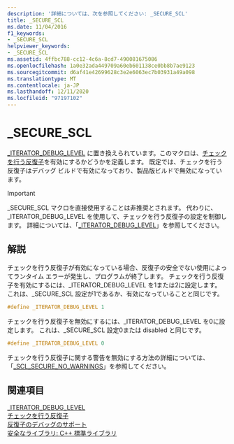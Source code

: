 ```yaml
---
description: '詳細については、次を参照してください: _SECURE_SCL'
title: _SECURE_SCL
ms.date: 11/04/2016
f1_keywords:
- _SECURE_SCL
helpviewer_keywords:
- _SECURE_SCL
ms.assetid: 4ffbc788-cc12-4c6a-8cd7-490081675086
ms.openlocfilehash: 1a0e32ada449709a60eb601138ce0bb8b7ae9123
ms.sourcegitcommit: d6af41e42699628c3e2e6063ec7b03931a49a098
ms.translationtype: MT
ms.contentlocale: ja-JP
ms.lasthandoff: 12/11/2020
ms.locfileid: "97197102"
---
```

# <a name="_secure_scl"></a>_SECURE_SCL

[_ITERATOR_DEBUG_LEVEL](../standard-library/iterator-debug-level.md) に置き換えられています。このマクロは、[チェックを行う反復子](../standard-library/checked-iterators.md)を有効にするかどうかを定義します。 既定では、チェックを行う反復子はデバッグ ビルドで有効になっており、製品版ビルドで無効になっています。

> [!IMPORTANT]
> _SECURE_SCL マクロを直接使用することは非推奨とされます。 代わりに、_ITERATOR_DEBUG_LEVEL を使用して、チェックを行う反復子の設定を制御します。 詳細については、「[_ITERATOR_DEBUG_LEVEL](../standard-library/iterator-debug-level.md)」を参照してください。

## <a name="remarks"></a>解説

チェックを行う反復子が有効になっている場合、反復子の安全でない使用によってランタイム エラーが発生し、プログラムが終了します。 チェックを行う反復子を有効にするには、_ITERATOR_DEBUG_LEVEL を1または2に設定します。 これは、_SECURE_SCL 設定が1であるか、有効になっていることと同じです。

```cpp
#define _ITERATOR_DEBUG_LEVEL 1
```

チェックを行う反復子を無効にするには、_ITERATOR_DEBUG_LEVEL を0に設定します。 これは、_SECURE_SCL 設定0または disabled と同じです。

```cpp
#define _ITERATOR_DEBUG_LEVEL 0
```

チェックを行う反復子に関する警告を無効にする方法の詳細については、「[_SCL_SECURE_NO_WARNINGS](../standard-library/scl-secure-no-warnings.md)」を参照してください。

## <a name="see-also"></a>関連項目

[_ITERATOR_DEBUG_LEVEL](../standard-library/iterator-debug-level.md)\
[チェックを行う反復子](../standard-library/checked-iterators.md)\
[反復子のデバッグのサポート](../standard-library/debug-iterator-support.md)\
[安全なライブラリ: C++ 標準ライブラリ](../standard-library/safe-libraries-cpp-standard-library.md)
